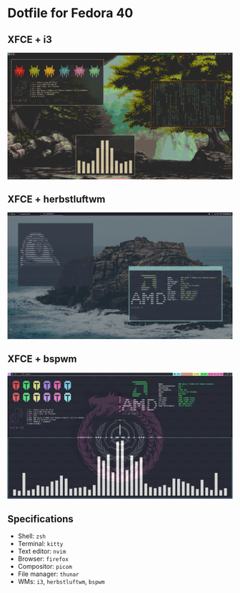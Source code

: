 # Dotfile for Fedora 40

## XFCE + i3
![Screenshot](./Screenshots/i3.png)

## XFCE + herbstluftwm
![Screenshot](./Screenshots/herbstluftwm.png)


## XFCE + bspwm
![Screenshot](./Screenshots/bspwm.png)

## Specifications

- Shell: `zsh`
- Terminal: `kitty`
- Text editor: `nvim`
- Browser: `firefox`
- Compositor: `picom`
- File manager: `thunar`
- WMs: `i3`, `herbstluftwm`, `bspwm`
